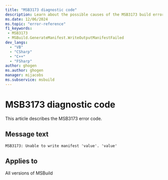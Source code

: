 ```yaml
---
title: "MSB3173 diagnostic code"
description: Learn about the possible causes of the MSB3173 build error, and get troubleshooting tips.
ms.date: 12/06/2024
ms.topic: "error-reference"
f1_keywords:
 - MSB3173
 - MSBuild.GenerateManifest.WriteOutputManifestFailed
dev_langs:
  - "VB"
  - "CSharp"
  - "C++"
  - "FSharp"
author: ghogen
ms.author: ghogen
manager: mijacobs
ms.subservice: msbuild
---
```


# MSB3173 diagnostic code

<!-- :::ErrorDefinitionDescription::: -->
<!-- :::editable-content name="introDescription"::: -->
This article describes the MSB3173 error code.
<!-- :::editable-content-end::: -->

## Message text

`MSB3173: Unable to write manifest 'value'. 'value'`

<!-- :::editable-content name="postOutputDescription"::: -->
<!--
{StrBegin="MSB3173: "}
-->
<!-- :::editable-content-end::: -->
<!-- :::ErrorDefinitionDescription-end::: -->

## Applies to

All versions of MSBuild
